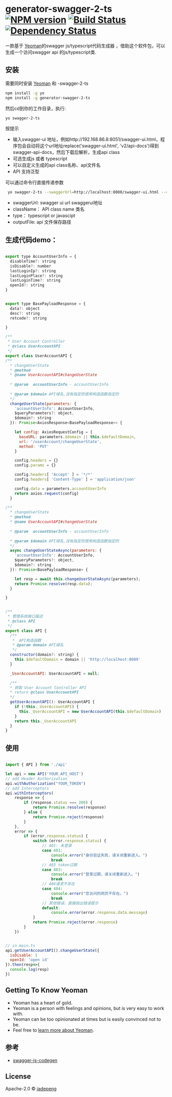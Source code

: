 # generator-swagger-2-ts [![NPM version][npm-image]][npm-url] [![Build Status][travis-image]][travis-url] [![Dependency Status][daviddm-image]][daviddm-url]
> 

一款基于 [Yeoman](http://yeoman.io)的swagger js/typescript代码生成器 ，借助这个软件包，可以生成一个访问swagger api 的js/typescript类.

## 安装

需要同时安装 [Yeoman](http://yeoman.io) 和 -swagger-2-ts

```bash
npm install -g yo
npm install -g generator-swagger-2-ts
```

然后cd到你的工作目录，执行:

```bash
yo swagger-2-ts
```


按提示
- 输入swagger-ui 地址，例如http://192.168.86.8:8051/swagger-ui.html，程序包会自动将这个url地址replace('swagger-ui.html', 'v2/api-docs')得到swagger-api-docs，然后下载后解析，生成api class
- 可选生成js 或者 typescript
- 可以自定义生成的api class名称、api文件名
- API 支持泛型


可以通过命令行直接传递参数

```bash
 yo swagger-2-ts --swaggerUrl=http://localhost:8080/swagger-ui.html --className=API --type=typescript --outputFile=api.ts
```

- swaggerUrl: swagger ui url swaggerui地址
- className： API class name 类名
- type： typescript or javascipt 
- outputFile: api 文件保存路径



## 生成代码demo：

```javascript

export type AccountUserInfo = {
  disableTime?: string
  isDisable?: number
  lastLoginIp?: string
  lastLoginPlace?: string
  lastLoginTime?: string
  openId?: string
}


export type BasePayloadResponse = {
  data?: object
  desc?: string
  retcode?: string

}

/**
 * User Account Controller
 * @class UserAccountAPI
 */
export class UserAccountAPI {
/**
  * changeUserState
  * @method
  * @name UserAccountAPI#changeUserState
  
  * @param  accountUserInfo - accountUserInfo 
  
  * @param $domain API域名,没有指定则使用构造函数指定的
  */
  changeUserState(parameters: {
    'accountUserInfo': AccountUserInfo,
    $queryParameters?: object,
    $domain?: string
  }): Promise<AxiosResponse<BasePayloadResponse>> {

    let config: AxiosRequestConfig = {
      baseURL: parameters.$domain || this.$defaultDomain,
      url: '/userAccount/changeUserState',
      method: 'PUT'
    }

    config.headers = {}
    config.params = {}

    config.headers[ 'Accept' ] = '*/*'
    config.headers[ 'Content-Type' ] = 'application/json'

    config.data = parameters.accountUserInfo
    return axios.request(config)
  }

/**
  * changeUserState
  * @method
  * @name UserAccountAPI#changeUserState
  
  * @param  accountUserInfo - accountUserInfo 
  
  * @param $domain API域名,没有指定则使用构造函数指定的
  */
  async changeUserStateAsync(parameters: {
    'accountUserInfo': AccountUserInfo,
    $queryParameters?: object,
    $domain?: string
  }): Promise<BasePayloadResponse> {

    let resp = await this.changeUserStateAsync(parameters);
    return Promise.resolve(resp.data);
  }

}


/**
 * 管理系统接口描述
 * @class API
 */
export class API {
  /**
   *  API构造函数
   * @param domain API域名
   */
  constructor(domain?: string) {
    this.$defaultDomain = domain || 'http://localhost:8080'
  }

  _UserAccountAPI: UserAccountAPI = null;

  /**
  * 获取 User Account Controller API
  * return @class UserAccountAPI
  */
  getUserAccountAPI(): UserAccountAPI {
    if (!this._UserAccountAPI) {
      this._UserAccountAPI = new UserAccountAPI(this.$defaultDomain)
    }
    return this._UserAccountAPI
  }
}

```

## 使用

```javascript

import { API } from './api'

let api = new API('YOUR_API_HOST')
// add Header Authorization
api.withAuthorization("YOUR_TOKEN")
// add Interceptors
api.withInterceptors(
    response => {
        if (response.status === 200) {
            return Promise.resolve(response)
        } else {
            return Promise.reject(response)
        }
    },
    error => {
        if (error.response.status) {
            switch (error.response.status) {
                // 401: 未登录
                case 401:
                    console.error("身份验证失败，请关闭重新进入。")
                    break
                // 403 token过期
                case 403:
                    console.error("登录过期，请关闭重新进入。")
                    break
                // 404请求不存在
                case 404:
                    console.error("您访问的网页不存在。")
                    break
                // 其他错误，直接抛出错误提示
                default:
                    console.error(error.response.data.message)
            }
            return Promise.reject(error.response)
        }
    })


// in main.ts
api.getUserAccountAPI().changeUserState({
  isDisable: 1
  openId: 'open id'
}).then(resp=>{
  console.log(resp)
})
```

## Getting To Know Yeoman

 * Yeoman has a heart of gold.
 * Yeoman is a person with feelings and opinions, but is very easy to work with.
 * Yeoman can be too opinionated at times but is easily convinced not to be.
 * Feel free to [learn more about Yeoman](http://yeoman.io/).

 ## 参考

 - [swagger-js-codegen](https://github.com/wcandillon/swagger-js-codegen)

## License

Apache-2.0 © [jadepeng]()


[npm-image]: https://badge.fury.io/js/generator-swagger-2-ts.svg
[npm-url]: https://npmjs.org/package/generator-swagger-2-ts
[travis-image]: https://travis-ci.org/jadepeng/generator-swagger-2-ts.svg?branch=master
[travis-url]: https://travis-ci.org/jadepeng/generator-swagger-2-ts
[daviddm-image]: https://david-dm.org/jadepeng/generator-swagger-2-ts.svg?theme=shields.io
[daviddm-url]: https://david-dm.org/jadepeng/generator-swagger-2-ts
